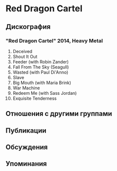 # Red Dragon Cartel



## Дискография

### "Red Dragon Cartel" 2014, Heavy Metal

01. Deceived
02. Shout It Out
03. Feeder (with Robin Zander)
04. Fall From The Sky (Seagull)
05. Wasted (with Paul Di'Anno)
06. Slave
07. Big Mouth (with Maria Brink)
08. War Machine
09. Redeem Me (with Sass Jordan)
10. Exquisite Tenderness


## Отношения с другими группами


## Публикации


## Обсуждения


## Упоминания


